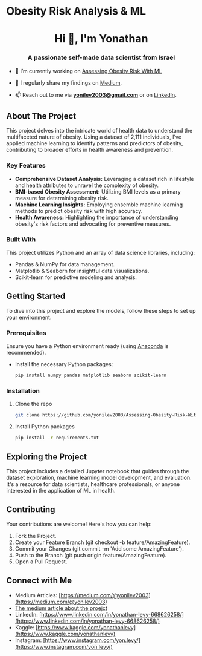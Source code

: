 # Obesity Risk Analysis & ML

<h1 align="center">Hi 👋, I'm Yonathan</h1>
<h3 align="center">A passionate self-made data scientist from Israel</h3>

- 🔭 I’m currently working on [Assessing Obesity Risk With ML](https://colab.research.google.com/drive/1t7YnAsldgHWwTkdUF039ot58iwhnKKCY?usp=sharing)

- 📝 I regularly share my findings on [Medium](https://medium.com/@yonilev2003).

- 📫 Reach out to me via **yonilev2003@gmail.com** or on [LinkedIn](https://www.linkedin.com/in/yonathan-levy-668626258/).

## About The Project

This project delves into the intricate world of health data to understand the multifaceted nature of obesity. Using a dataset of 2,111 individuals, I've applied machine learning to identify patterns and predictors of obesity, contributing to broader efforts in health awareness and prevention.

### Key Features

- **Comprehensive Dataset Analysis:** Leveraging a dataset rich in lifestyle and health attributes to unravel the complexity of obesity.
- **BMI-based Obesity Assessment:** Utilizing BMI levels as a primary measure for determining obesity risk.
- **Machine Learning Insights:** Employing ensemble machine learning methods to predict obesity risk with high accuracy.
- **Health Awareness:** Highlighting the importance of understanding obesity's risk factors and advocating for preventive measures.

### Built With

This project utilizes Python and an array of data science libraries, including:

- Pandas & NumPy for data management.
- Matplotlib & Seaborn for insightful data visualizations.
- Scikit-learn for predictive modeling and analysis.

## Getting Started

To dive into this project and explore the models, follow these steps to set up your environment.

### Prerequisites

Ensure you have a Python environment ready (using [Anaconda](https://www.anaconda.com/products/individual) is recommended).

- Install the necessary Python packages:
  
  ```bash
  pip install numpy pandas matplotlib seaborn scikit-learn

### Installation

1. Clone the repo
   ```sh
   git clone https://github.com/yonilev2003/Assessing-Obesity-Risk-With-ML.git
   ```
2. Install Python packages
   ```sh
   pip install -r requirements.txt
   ```

## Exploring the Project

This project includes a detailed Jupyter notebook that guides through the dataset exploration, machine learning model development, and evaluation. It's a resource for data scientists, healthcare professionals, or anyone interested in the application of ML in health.

## Contributing

Your contributions are welcome! Here's how you can help:

1. Fork the Project.
2. Create your Feature Branch (git checkout -b feature/AmazingFeature).
3. Commit your Changes (git commit -m 'Add some AmazingFeature').
4. Push to the Branch (git push origin feature/AmazingFeature).
5. Open a Pull Request.

## Connect with Me

- Medium Articles: [https://medium.com/@yonilev2003](https://medium.com/@yonilev2003)
- [The medium article about the proejct](https://yonilev2003.medium.com/assessing-obesity-risk-with-ml-65872a4c0595)
- LinkedIn: [https://www.linkedin.com/in/yonathan-levy-668626258/](https://www.linkedin.com/in/yonathan-levy-668626258/)
- Kaggle: [https://www.kaggle.com/yonathanlevy](https://www.kaggle.com/yonathanlevy)
- Instagram: [https://www.instagram.com/yon.levy/](https://www.instagram.com/yon.levy/)
